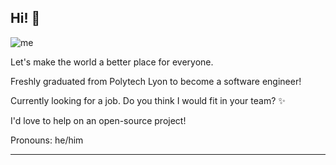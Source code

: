 ## Hi! 👋

![me](https://i.imgur.com/Zl5Uxr2.jpg)

Let's make the world a better place for everyone.

Freshly graduated from Polytech Lyon to become a software engineer!

Currently looking for a job. Do you think I would fit in your team? ✨

I'd love to help on an open-source project!

Pronouns: he/him


-------------------

<!--
**AntoineGanne/AntoineGanne** is a ✨ _special_ ✨ repository because its `README.md` (this file) appears on your GitHub profile.

Here are some ideas to get you started:

- 🔭 I’m currently working on ...
- 🌱 I’m currently learning ...
- 👯 I’m looking to collaborate on ...
- 🤔 I’m looking for help with ...
- 💬 Ask me about ...
- 📫 How to reach me: ...
- 😄 Pronouns: ...
- ⚡ Fun fact: ...
-->
